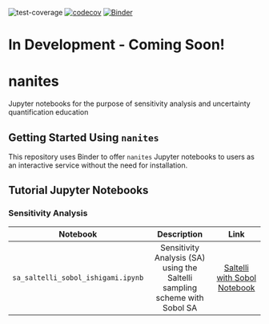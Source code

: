 ![test-coverage](https://github.com/IMMM-SFA/nanites/workflows/build/badge.svg) [![codecov](https://codecov.io/gh/IMMM-SFA/nanites/branch/master/graph/badge.svg)](https://codecov.io/gh/IMMM-SFA/nanites) [![Binder](https://mybinder.org/badge_logo.svg)](https://mybinder.org/v2/gh/IMMM-SFA/nanites/master?filepath=notebooks%2Fsa_saltelli_sobol_ishigami.ipynb)


# In Development - Coming Soon!

# nanites
Jupyter notebooks for the purpose of sensitivity analysis and uncertainty quantification education

## Getting Started Using `nanites`
This repository uses Binder to offer `nanites` Jupyter notebooks to users as an interactive service without the need for installation.

## Tutorial Jupyter Notebooks
### Sensitivity Analysis
| Notebook | Description | Link |
|:-:|:-:|:-:|
| `sa_saltelli_sobol_ishigami.ipynb` | Sensitivity Analysis (SA) using the Saltelli sampling scheme with Sobol SA | [Saltelli with Sobol Notebook](https://mybinder.org/v2/gh/IMMM-SFA/nanites/master?filepath=notebooks%2Fsa_saltelli_sobol_ishigami.ipynb) |
